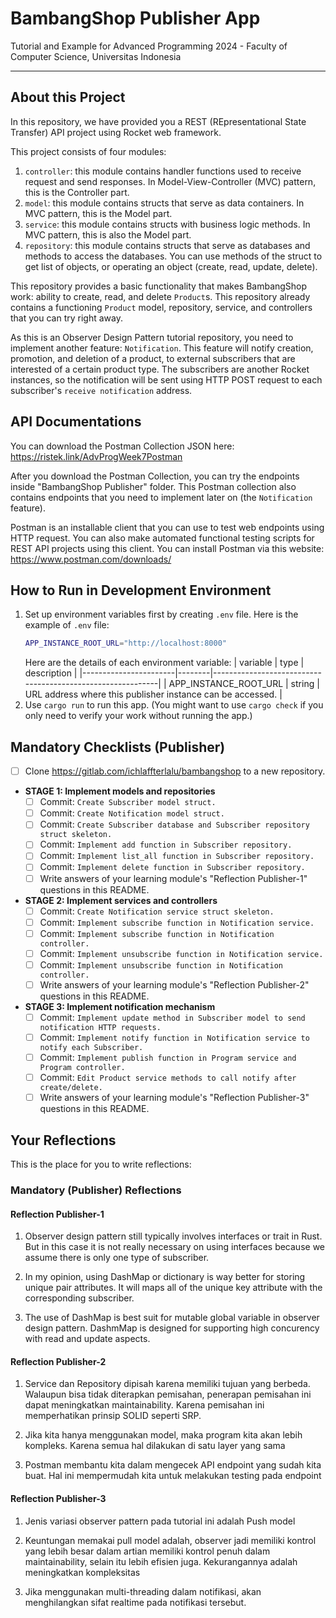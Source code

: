 # BambangShop Publisher App

Tutorial and Example for Advanced Programming 2024 - Faculty of Computer Science, Universitas Indonesia

---

## About this Project

In this repository, we have provided you a REST (REpresentational State Transfer) API project using Rocket web framework.

This project consists of four modules:

1.  `controller`: this module contains handler functions used to receive request and send responses.
    In Model-View-Controller (MVC) pattern, this is the Controller part.
2.  `model`: this module contains structs that serve as data containers.
    In MVC pattern, this is the Model part.
3.  `service`: this module contains structs with business logic methods.
    In MVC pattern, this is also the Model part.
4.  `repository`: this module contains structs that serve as databases and methods to access the databases.
    You can use methods of the struct to get list of objects, or operating an object (create, read, update, delete).

This repository provides a basic functionality that makes BambangShop work: ability to create, read, and delete `Product`s.
This repository already contains a functioning `Product` model, repository, service, and controllers that you can try right away.

As this is an Observer Design Pattern tutorial repository, you need to implement another feature: `Notification`.
This feature will notify creation, promotion, and deletion of a product, to external subscribers that are interested of a certain product type.
The subscribers are another Rocket instances, so the notification will be sent using HTTP POST request to each subscriber's `receive notification` address.

## API Documentations

You can download the Postman Collection JSON here: https://ristek.link/AdvProgWeek7Postman

After you download the Postman Collection, you can try the endpoints inside "BambangShop Publisher" folder.
This Postman collection also contains endpoints that you need to implement later on (the `Notification` feature).

Postman is an installable client that you can use to test web endpoints using HTTP request.
You can also make automated functional testing scripts for REST API projects using this client.
You can install Postman via this website: https://www.postman.com/downloads/

## How to Run in Development Environment

1.  Set up environment variables first by creating `.env` file.
    Here is the example of `.env` file:
    ```bash
    APP_INSTANCE_ROOT_URL="http://localhost:8000"
    ```
    Here are the details of each environment variable:
    | variable | type | description |
    |-----------------------|--------|------------------------------------------------------------|
    | APP_INSTANCE_ROOT_URL | string | URL address where this publisher instance can be accessed. |
2.  Use `cargo run` to run this app.
    (You might want to use `cargo check` if you only need to verify your work without running the app.)

## Mandatory Checklists (Publisher)

- [ ] Clone https://gitlab.com/ichlaffterlalu/bambangshop to a new repository.
- **STAGE 1: Implement models and repositories**
  - [ ] Commit: `Create Subscriber model struct.`
  - [ ] Commit: `Create Notification model struct.`
  - [ ] Commit: `Create Subscriber database and Subscriber repository struct skeleton.`
  - [ ] Commit: `Implement add function in Subscriber repository.`
  - [ ] Commit: `Implement list_all function in Subscriber repository.`
  - [ ] Commit: `Implement delete function in Subscriber repository.`
  - [ ] Write answers of your learning module's "Reflection Publisher-1" questions in this README.
- **STAGE 2: Implement services and controllers**
  - [ ] Commit: `Create Notification service struct skeleton.`
  - [ ] Commit: `Implement subscribe function in Notification service.`
  - [ ] Commit: `Implement subscribe function in Notification controller.`
  - [ ] Commit: `Implement unsubscribe function in Notification service.`
  - [ ] Commit: `Implement unsubscribe function in Notification controller.`
  - [ ] Write answers of your learning module's "Reflection Publisher-2" questions in this README.
- **STAGE 3: Implement notification mechanism**
  - [ ] Commit: `Implement update method in Subscriber model to send notification HTTP requests.`
  - [ ] Commit: `Implement notify function in Notification service to notify each Subscriber.`
  - [ ] Commit: `Implement publish function in Program service and Program controller.`
  - [ ] Commit: `Edit Product service methods to call notify after create/delete.`
  - [ ] Write answers of your learning module's "Reflection Publisher-3" questions in this README.

## Your Reflections

This is the place for you to write reflections:

### Mandatory (Publisher) Reflections

#### Reflection Publisher-1

1. Observer design pattern still typically involves interfaces or trait in Rust. But in this case it is not really necessary on using interfaces because we assume there is only one type of subscriber.

2. In my opinion, using DashMap or dictionary is way better for storing unique pair attributes. It will maps all of the unique key attribute with the corresponding subscriber.

3. The use of DashMap is best suit for mutable global variable in observer design pattern. DashmMap is designed for supporting high concurency with read and update aspects.

#### Reflection Publisher-2

1. Service dan Repository dipisah karena memiliki tujuan yang berbeda. Walaupun bisa tidak diterapkan pemisahan, penerapan pemisahan ini dapat meningkatkan maintainability. Karena pemisahan ini memperhatikan prinsip SOLID seperti SRP.

2. Jika kita hanya menggunakan model, maka program kita akan lebih kompleks. Karena semua hal dilakukan di satu layer yang sama

3. Postman membantu kita dalam mengecek API endpoint yang sudah kita buat. Hal ini mempermudah kita untuk melakukan testing pada endpoint

#### Reflection Publisher-3

1. Jenis variasi observer pattern pada tutorial ini adalah Push model

2. Keuntungan memakai pull model adalah, observer jadi memiliki kontrol yang lebih besar dalam artian memiliki kontrol penuh dalam maintainability, selain itu lebih efisien juga. Kekurangannya adalah meningkatkan kompleksitas

3. Jika menggunakan multi-threading dalam notifikasi, akan menghilangkan sifat realtime pada notifikasi tersebut.

